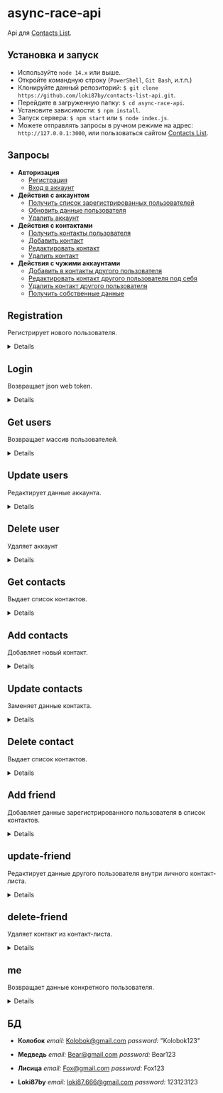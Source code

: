 # async-race-api

Api для [Contacts List](https://github.com/loki87by/contacts-list).

## Установка и запуск

- Используйте `node 14.x` или выше.
- Откройте командную строку (`PowerShell`, `Git Bash`, и.т.п.)
- Клонируйте данный репозиторий: `$ git clone https://github.com/loki87by/contacts-list-api.git`.
- Перейдите в загруженную папку: `$ cd async-race-api`.
- Установите зависимости: `$ npm install`.
- Запуск сервера: `$ npm start` или `$ node index.js`.
- Можете отправлять запросы в ручном режиме на адрес: `http://127.0.0.1:3000`, или пользоваться сайтом [Contacts List](https://github.com/loki87by/contacts-list).

## Запросы

- **Авторизация**
  - [Регистрация](https://github.com/loki87by/contact-list-api#registration)
  - [Вход в аккаунт](https://github.com/loki87by/contact-list-api#login)
- **Действия с аккаунтом**
  - [Получить список зарегистрированных пользователей](https://github.com/loki87by/contact-list-api#get-users)
  - [Обновить данные пользователя](https://github.com/loki87by/contact-list-api#update-users)
  - [Удалить аккаунт](https://github.com/loki87by/contact-list-api#delete-user)
- **Действия с контактами**
  - [Получить контакты пользователя](https://github.com/loki87by/contact-list-api#get-contacts)
  - [Добавить контакт](https://github.com/loki87by/contact-list-api#add-contacts)
  - [Редактировать контакт](https://github.com/loki87by/contact-list-api#update-contacts)
  - [Удалить контакт](https://github.com/loki87by/contact-list-api#delete-contact)
- **Действия с чужими аккаунтами**
  - [Добавить в контакты другого пользователя](https://github.com/loki87by/contact-list-api#add-friend)
  - [Редактировать контакт другого пользователя под себя](https://github.com/loki87by/contact-list-api#update-friend)
  - [Удалить контакт другого пользователя](https://github.com/loki87by/contact-list-api#delete-friend)
  - [Получить собственные данные](https://github.com/loki87by/contact-list-api#me)

## **Registration**

Регистрирует нового пользователя.

<details>

- **URL**

  /registration

- **Method:**

  `POST`

- **Headers:**

  `'Content-Type': 'application/json'`

- **URL Params**

  None

- **Query Params**

  **Required:**
  `_name=[string]`

  `_email=[string]`

  `_password=[string]`

- **Data Params**

  None

- **Success Response:**

  - **Code:** 201 <br />
    **Content:**
    ```json
    {
      "message": "Регистрация прошла успешно."
    }
    ```

- **Error Response:**

  - **Code:** 409 <br />
    **Content:**
    ```json
    {
      "message": "Пользователь с таким email уже существует."
    }
    ```

  ИЛИ

  - **Code:** 400 <br />
    **Content:**
    ```json
    {
      "message": "Введены не все или некорректные данные."
    }

- **Notes:**

  Можно пройти регистрацию и зайти под новым аккаунтом, либо использовать дефольную [БД](https://github.com/loki87by/contacts-list-api/users)

</details>

## **Login**

Возвращает json web token.

<details>

- **URL**

  /login

- **Method:**

  `POST`

- **Headers:**

  `'Content-Type': 'application/json'`

- **URL Params**

  None

- **Query Params**

  **Required:**
  `_email=[string]`

  `_password=[string]`

- **Data Params**

  None

- **Success Response:**

  - **Code:** 200 OK <br />
    **Content:**
    ```json
    {
      "token": "eyJhbGciOiJIUzI1NiIsInR5cCI6IkpXVCJ9.eyJpZCI6MywiaWF0IjoxNjUxMDEwNjM3LCJleHAiOjE2NTE2MTU0Mzd9.BRkyuTIDYNY7pGFAmh7-6AqF81dNmYW8WNaKEru472s"
    }
    ```

- **Error Response:**

  - **Code:** 404 <br />
    **Content:**
    ```json
    {
      "message": "Такой пользователь не зарегистрирован."
    }
    ```

  ИЛИ

  - **Code:** 401 <br />
    **Content:**
    ```json
    {
      "message": "Неправильные почта или пароль."
    }
    ```

  ИЛИ

  - **Code:** 400 <br />
    **Content:**
    ```json
    {
      "message": "Введены не все или некорректные данные."
    }
    ```

- **Notes:**

  None

</details>

## **Get users**

Возвращает массив пользователей.

<details>

- **URL**

  /users

- **Method:**

  `GET`

- **Headers:**

  None

- **URL Params**

  None

- **Query Params**

  None

- **Data Params**

  None

- **Success Response:**

  - **Code:** 200 <br />
    **Content:**
    ```json
    [
      {
        "name": "Колобок",
        "email": "Kolobok@gmail.com",
        "avatar": "https://proza.ru/pics/2014/05/10/1565.jpg",
        "friends": []
    },
    {
        "name": "Медведь",
        "email": "Bear@gmail.com",
        "avatar": "https://sportishka.com/uploads/posts/2021-11/1638301090_3-sportishka-com-p-medved-kachok-krasivie-foto-silovie-vidi-s-3.jpg",
        "friends": []
    },
    {
        "name": "Лисица",
        "email": "Fox@gmail.com",
        "avatar": "https://cs14.pikabu.ru/post_img/2022/01/12/10/1642007349154723555.jpg",
        "friends": []
    },
    {
        "name": "Loki87by",
        "email": "loki87.666@gmail.com",
        "avatar": "https://avatars.githubusercontent.com/u/61252310?v=4",
        "phones": [
            "+79955935756"
        ],
        "friends": []
    }
    ]
    ```

- **Error Response:**

  None

- **Notes:**

  None

</details>

## **Update users**

Редактирует данные аккаунта.

<details>

- **URL**

  /users

- **Method:**

  `PATCH`

- **Headers:**

  `'Content-Type': 'application/json'`
  `'Authorization': 'Bearer token'`
  `token` полученный после запроса на [Вход в аккаунт](https://github.com/loki87by/contacts-list-api#login)

- **URL Params**

  None

- **Query Params**

  **Optional:**
  `_name=[string]`

  `_email=[string]`

  `_password=[array<oldPassword: string, newPassword: string>]`

  `_avatar=[string]`

  `_phones=[aray<string>]`

- **Data Params**

  None

- **Success Response:**

  - **Code:** 200 <br />
    **Content:**
    ```json
    {
      "message": "Данные успешно обновлены."
    }
    ```

- **Error Response:**

  None

- **Notes:**

  None

</details>

## **Delete user**

Удаляет аккаунт

<details>

- **URL**

  /users

- **Method:**

  `DELETE`

- **Headers:**

  `'Authorization': 'Bearer token'`
  `token` полученный после запроса на [Вход в аккаунт](https://github.com/loki87by/contacts-list-api#login)

- **URL Params**

  None

- **Query Params**

  None

- **Data Params**

  None

- **Success Response:**

  - **Code:** 200 OK <br />
    **Content:**
    ```json
    {
      "message": "Ваш аккаунт удалён."
    }
    ```

- **Error Response:**

  None

- **Notes:**

  None

</details>

## **Get contacts**

Выдает список контактов.

<details>

- **URL**

  /contacts

- **Method:**

  `GET`

- **Headers:**

  `'Authorization': 'Bearer token'`
  `token` полученный после запроса на [Вход в аккаунт](https://github.com/loki87by/contacts-list-api#login)

- **URL Params**

  None

- **Query Params**

  None

- **Data Params**

  None

- **Success Response:**

  - **Code:** 200 <br />
    **Content:**
    ```json
    {
      "id": 4,
      "ownerId": 3,
      "name": "name",
      "phones": ["+435342534"],
      "email": "email@email.email",
      "quote": "hello, world"
    }
    ```

- **Error Response:**

  None

- **Notes:**

  None

</details>

## **Add contacts**

Добавляет новый контакт.

<details>

- **URL**

  /contacts

- **Method:**

  `POST`

- **Headers:**

  `'Content-Type': 'application/json'`
  `'Authorization': 'Bearer token'`
  `token` полученный после запроса на [Вход в аккаунт](https://github.com/loki87by/contacts-list-api#login)

- **URL Params**

  None

- **Query Params**

  **Optional:**
  `_name=[string]`

  `_email=[string]`

  `_avatar=[string]`

  `_phones=[array<string>]`

  `_quote=['string']`

  `_id=['string']`

- **Data Params**

  None

- **Success Response:**

  - **Code:** 200 <br />
    **Content:**
    ```json
    {
      "message": "Контакт добавлен."
    }
    ```

- **Error Response:**

  None

- **Notes:**

  None

</details>

## **Update contacts**

Заменяет данные контакта.

<details>

- **URL**

  /contacts

- **Method:**

  `PATCH`

- **Headers:**

  `'Content-Type': 'application/json'`
  `'Authorization': 'Bearer token'`
  `token` полученный после запроса на [Вход в аккаунт](https://github.com/loki87by/contacts-list-api#login)

- **URL Params**

  None

- **Query Params**

  **Required:**
  `_id=[string|integer]`

  **Optional:**
  `_name=[string]`

  `_email=[string]`

  `_avatar=[string]`

  `_phones=[aray<string>]`

  `_quote=['string']`

- **Data Params**

  None

- **Success Response:**

  - **Code:** 200 <br />
    **Content:**
    ```json
    {
      "message": "Данные контакта обновлены успешно."
    }
    ```

- **Error Response:**

    **Content:**
    ```json
    {
      "message": "У вас нет прав для совершения данной операции."
    }
    ```

    ИЛИ
    
    ```json
    {
      "message": "Запрос не корректен, данный контакт отсутствует."
    }
    ```

- **Notes:**

  None

</details>

## **Delete contact**

Выдает список контактов.

<details>

- **URL**

  /contacts

- **Method:**

  `GET`

- **Headers:**

  `'Authorization': 'Bearer token'`
  `token` полученный после запроса на [Вход в аккаунт](https://github.com/loki87by/contacts-list-api#login)

- **URL Params**

  None

- **Query Params**

  None

- **Data Params**

  None

- **Success Response:**

  - **Code:** 200 <br />
    **Content:**
    ```json
    {
      "id": 4,
      "ownerId": 3,
      "name": "name",
      "phones": ["+435342534"],
      "email": "email@email.email",
      "quote": "hello, world"
    }
    ```

- **Error Response:**

  None

- **Notes:**

  None

</details>

## **Add friend**

Добавляет данные зарегистрированного пользователя в список контактов.

<details>

- **URL**

  /friends

- **Method:**

  `POST`

- **Headers:**

  `'Content-Type': 'application/json'`
  `'Authorization': 'Bearer token'`
  `token` полученный после запроса на [Вход в аккаунт](https://github.com/loki87by/contacts-list-api#login)

- **URL Params**

  None

- **Query Params**

  **Required:**

- **Data Params**

  None

- **Success Response:**

  - **Code:** 200 <br />
    **Content:**
    ```json
    {
      "message": "Пользователь добавлен в список ваших контактов."
    }
    ```

- **Error Response:**

    - **Code:** 400 <br />
    **Content:**
    ```json
    {
      "message": "Такой пользователь не зарегистрирован."
    }
    ```

- **Notes:**

  None

</details>

## **update-friend**

Редактирует данные другого пользователя внутри личного контакт-листа.

<details>

- **URL**

  /friends

- **Method:**

  `PATCH`

- **Headers:**

  `'Content-Type': 'application/json'`
  `'Authorization': 'Bearer token'`
  `token` полученный после запроса на [Вход в аккаунт](https://github.com/loki87by/contacts-list-api#login)

- **URL Params**

  None

- **Query Params**

  **Required:**
  `_email=[string]`

  **Optional:**
  `_avatar=[string]`

  `_phones=[aray<string>]`

  `_quote=['string']`

- **Data Params**

  None

- **Success Response:**

  - **Code:** 200<br />
    **Content:**
    ```json
    {
      "message": "Данные контакта успешно обновлены."
    }
    ```

- **Error Response:**

  - **Code:** 400 <br />
    **Content:**
    ```json
    {
      "message": "Такой пользователь не зарегистрирован."
    }
    ```

- **Notes:**

  None

</details>

## **delete-friend**

Удаляет контакт из контакт-листа.

<details>

- **URL**

  /friends

- **Method:**

  `DELETE`

- **Headers:**

  `'Authorization': 'Bearer token'`
  `token` полученный после запроса на [Вход в аккаунт](https://github.com/loki87by/contacts-list-api#login)

- **URL Params**

  None

- **Query Params**

  **Required:**
  `_email=[string]`

- **Data Params**

  None

- **Success Response:**

  - **Code:** 200 <br />
    **Content:**
    ```json
    {
      "message": "Пользователь удален из друзей."
    }
    ```

- **Error Response:**

  - **Code:** 400 <br />
    **Content:**
    ```json
    {
      "message": "Такой пользователь не зарегистрирован."
    }
    ```

- **Notes:**

  None

</details>

## **me**

Возвращает данные конкретного пользователя.

<details>

- **URL**

  /me

- **Method:**

  `GET`

- **Headers:**

  `'Authorization': 'Bearer token'`
  `token` полученный после запроса на [Вход в аккаунт](https://github.com/loki87by/contacts-list-api#login)

- **URL Params**

  None

- **Query Params**

  None

- **Data Params**

  None

- **Success Response:**

  - **Code:** 200 <br />
    **Content:**
    ```json
      {
        "name": "Колобок",
        "email": "Kolobok@gmail.com",
        "avatar": "https://proza.ru/pics/2014/05/10/1565.jpg",
        "friends": []
    },
    ```

- **Error Response:**

  None

- **Notes:**

  None

</details>

## **БД**

- **Колобок**
  _email:_ Kolobok@gmail.com
  _password:_ "Kolobok123"

- **Медведь**
  _email:_ Bear@gmail.com
  _password:_ Bear123

- **Лисица**
  _email:_ Fox@gmail.com
  _password:_ Fox123

- **Loki87by**
  _email:_ loki87.666@gmail.com
  _password:_ 123123123
